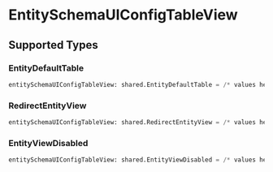 # EntitySchemaUIConfigTableView


## Supported Types

### EntityDefaultTable

```python
entitySchemaUIConfigTableView: shared.EntityDefaultTable = /* values here */
```

### RedirectEntityView

```python
entitySchemaUIConfigTableView: shared.RedirectEntityView = /* values here */
```

### EntityViewDisabled

```python
entitySchemaUIConfigTableView: shared.EntityViewDisabled = /* values here */
```


